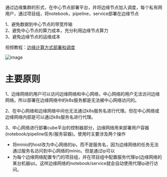 通过边缘集群的形式，在中心节点部署平台，并将边缘节点加入调度，每个私有网用户，通过项目组，将notebook，pipeline，service部署在边缘节点

1、避免数据到中心节点的带宽传输  
2、避免中心节点的算力成本，充分利用边缘节点算力  
3、避免边缘节点的运维成本  

视频教程：[边缘计算方式部署和调度](https://www.bilibili.com/video/BV1qY4y1x7Yy/)

![image](https://user-images.githubusercontent.com/20157705/173569327-57e9307b-5b13-4e65-b7e0-c585b5402565.png)

# 主要原则

1、边缘网络的用户可以访问边缘网络和中心网络，中心网络的用户无法访问边缘网络。所以部署在边缘网络中的k8s服务都是无法被中心网络访问的。

2、在中心网络和边缘网络中间也无法通过k8s服务名进行代理。但在中心网络或边缘网络内部是可以通过k8s服务名进行代理。

3、中心网络进行部署cube平台的控制器部分，边缘网络用来部署用户容器(notebook/pipeline任务/服务容器)。使用时主要涉及两个操作
 - 将minio的host改为中心网络的ip，而不是服务名，因为边缘网络的任务无法通过服务名访问到中心网络的minio。但是通过ip可以
 - 为每个边缘网络配置专门的项目组，并在项目组中配置服务代理ip(边缘网络的某台机器ip)。这样边缘网络的notebook/service就会自动使用代理ip进行访问。